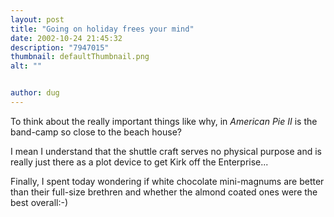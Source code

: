 ```yaml
---
layout: post
title: "Going on holiday frees your mind"
date: 2002-10-24 21:45:32
description: "7947015"
thumbnail: defaultThumbnail.png
alt: ""


author: dug
---
```


<p>To think about the really important things like why, in <cite>American Pie II</cite> is the band-camp so close to the beach house?</p>

<p>I mean I understand that the shuttle craft serves no physical purpose and is really just there as a plot device to get Kirk off the Enterprise...</p>

<p>Finally, I spent today wondering if white chocolate mini-magnums are better than their full-size brethren and whether the almond coated ones were the best overall:-)</p>
